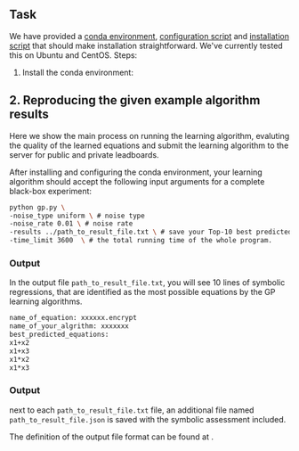 

## Task

We have provided a [conda environment](environment.yml), [configuration script](configure.sh) and [installation script](install.sh) that should make installation straightforward.
We've currently tested this on Ubuntu and CentOS. 
Steps:

1. Install the conda environment:



## 2. Reproducing the given example algorithm results
Here we show the main process on running the learning algorithm, evaluting the quality of the learned equations and submit the learning algorithm to the server for public and private leadboards.

After installing and configuring the conda environment, your learning algorithm should accept the following input arguments for a complete black-box experiment:

```bash
python gp.py \
-noise_type uniform \ # noise type
-noise_rate 0.01 \ # noise rate
-results ../path_to_result_file.txt \ # save your Top-10 best predicted expressions into this file
-time_limit 3600  \ # the total running time of the whole program.
```

### Output
In the output file `path_to_result_file.txt`, you will see 10 lines of symbolic regressions, that are identified as the most possible equations by the GP learning algorithms.

```txt
name_of_equation: xxxxxx.encrypt
name_of_your_algrithm: xxxxxxx
best_predicted_equations:
x1+x2
x1+x3
x1*x2
x1*x3
```




### Output
next to each `path_to_result_file.txt` file, an additional file named `path_to_result_file.json` is saved with the symbolic assessment included. 



The definition of the output file format can be found at []().